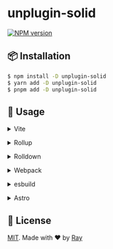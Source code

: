 # unplugin-solid

[![NPM version](https://img.shields.io/npm/v/unplugin-solid?color=a1b858&label=)](https://www.npmjs.com/package/unplugin-solid)

## 📦 Installation

```bash
$ npm install -D unplugin-solid
$ yarn add -D unplugin-solid
$ pnpm add -D unplugin-solid
```

## 🚀 Usage

<details>
<summary>Vite</summary><br>

```ts
// vite.config.ts
import Solid from "unplugin-solid/vite";

export default defineConfig({
	plugins: [
		Solid({
			/* options */
		}),
	],
});
```

<br></details>

<details>
<summary>Rollup</summary><br>

```ts
// rollup.config.js
import Solid from "unplugin-solid/rollup";

export default {
	plugins: [
		Solid({
			/* options */
		}),
		// other plugins
	],
};
```

<br></details>

<details>
<summary>Rolldown</summary><br>

```ts
// rolldown.config.js
import Solid from "unplugin-solid/rolldown";

export default {
	plugins: [
		Solid({
			/* options */
		}),
		// other plugins
	],
};
```

<br></details>

<details>
<summary>Webpack</summary><br>

```ts
// webpack.config.js
module.exports = {
	/* ... */
	plugins: [
		require("unplugin-solid/webpack")({
			/* options */
		}),
	],
};
```

<br></details>

<details>
<summary>esbuild</summary><br>

```ts
// esbuild.config.js
import { build } from "esbuild";

build({
	/* ... */
	plugins: [
		require("unplugin-solid/esbuild")({
			/* options */
		}),
	],
});
```

<br></details>

<details>
<summary>Astro</summary><br>

```ts
// astro.config.mjs
import Solid from "unplugin-solid/astro";

export default defineConfig({
	integrations: [
		Solid({
			/* options */
		}),
	],
});
```

<br></details>

## 📝 License

[MIT](./LICENSE). Made with ❤️ by [Ray](https://github.com/so1ve)
